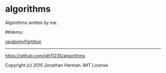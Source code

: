 # algorithms

Algorithms written by me.

##*demo:*

[randomlyPartition](http://jdh11235.github.io/algorithms/demo/randomlyPartition.html)

___

https://github.com/jdh11235/algorithms

Copyright (c) 2015 Jonathan Herman. MIT License.
